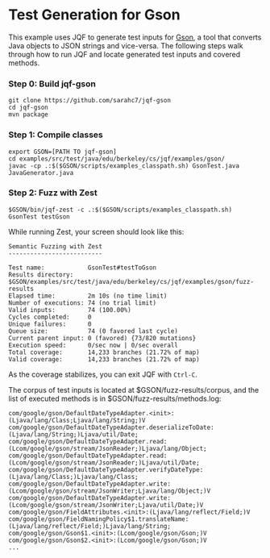 # Test Generation for Gson

This example uses JQF to generate test inputs for [Gson](https://github.com/google/gson), a tool that converts Java objects to JSON strings and vice-versa. The following steps walk through how to run JQF and locate generated test inputs and covered methods. 

### Step 0: Build jqf-gson

```
git clone https://github.com/sarahc7/jqf-gson
cd jqf-gson
mvn package
```

### Step 1: Compile classes
```
export GSON=[PATH TO jqf-gson]
cd examples/src/test/java/edu/berkeley/cs/jqf/examples/gson/
javac -cp .:$($GSON/scripts/examples_classpath.sh) GsonTest.java JavaGenerator.java
```

### Step 2: Fuzz with Zest
```
$GSON/bin/jqf-zest -c .:$($GSON/scripts/examples_classpath.sh) GsonTest testGson
```

While running Zest, your screen should look like this:
```
Semantic Fuzzing with Zest
--------------------------

Test name:            GsonTest#testToGson
Results directory:    $GSON/examples/src/test/java/edu/berkeley/cs/jqf/examples/gson/fuzz-results
Elapsed time:         2m 10s (no time limit)
Number of executions: 74 (no trial limit)
Valid inputs:         74 (100.00%)
Cycles completed:     0
Unique failures:      0
Queue size:           74 (0 favored last cycle)
Current parent input: 0 (favored) {73/820 mutations}
Execution speed:      0/sec now | 0/sec overall
Total coverage:       14,233 branches (21.72% of map)
Valid coverage:       14,233 branches (21.72% of map)
```

As the coverage stabilizes, you can exit JQF with `Ctrl-C`.

The corpus of test inputs is located at $GSON/fuzz-results/corpus, and the list of executed methods is in $GSON/fuzz-results/methods.log:

```
com/google/gson/DefaultDateTypeAdapter.<init>:(Ljava/lang/Class;Ljava/lang/String;)V
com/google/gson/DefaultDateTypeAdapter.deserializeToDate:(Ljava/lang/String;)Ljava/util/Date;
com/google/gson/DefaultDateTypeAdapter.read:(Lcom/google/gson/stream/JsonReader;)Ljava/lang/Object;
com/google/gson/DefaultDateTypeAdapter.read:(Lcom/google/gson/stream/JsonReader;)Ljava/util/Date;
com/google/gson/DefaultDateTypeAdapter.verifyDateType:(Ljava/lang/Class;)Ljava/lang/Class;
com/google/gson/DefaultDateTypeAdapter.write:(Lcom/google/gson/stream/JsonWriter;Ljava/lang/Object;)V
com/google/gson/DefaultDateTypeAdapter.write:(Lcom/google/gson/stream/JsonWriter;Ljava/util/Date;)V
com/google/gson/FieldAttributes.<init>:(Ljava/lang/reflect/Field;)V
com/google/gson/FieldNamingPolicy$1.translateName:(Ljava/lang/reflect/Field;)Ljava/lang/String;
com/google/gson/Gson$1.<init>:(Lcom/google/gson/Gson;)V
com/google/gson/Gson$2.<init>:(Lcom/google/gson/Gson;)V
...
```
